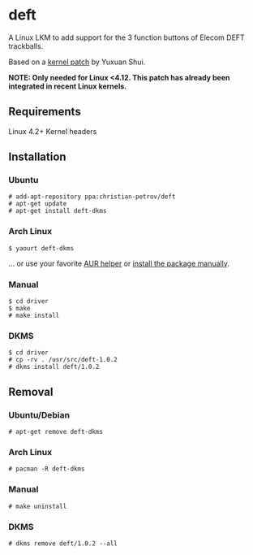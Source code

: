 # deft

A Linux LKM to add support for the 3 function buttons of Elecom DEFT trackballs.

Based on a [kernel patch](https://patchwork.kernel.org/patch/9217713/) by Yuxuan Shui.

**NOTE: Only needed for Linux <4.12. This patch has already been integrated in recent Linux kernels.**

## Requirements
Linux 4.2+
Kernel headers

## Installation

### Ubuntu

```
# add-apt-repository ppa:christian-petrov/deft
# apt-get update
# apt-get install deft-dkms
```

### Arch Linux

```
$ yaourt deft-dkms
```
... or use your favorite [AUR helper](https://wiki.archlinux.org/index.php/AUR_helpers) or [install the package manually](https://wiki.archlinux.org/index.php/Arch_User_Repository#Installing_packages).

### Manual

```
$ cd driver
$ make
# make install
```

### DKMS

```
$ cd driver
# cp -rv . /usr/src/deft-1.0.2
# dkms install deft/1.0.2
```

## Removal

### Ubuntu/Debian

```
# apt-get remove deft-dkms
```

### Arch Linux

```
# pacman -R deft-dkms
``` 

### Manual

```
# make uninstall
```

### DKMS

```
# dkms remove deft/1.0.2 --all
```
